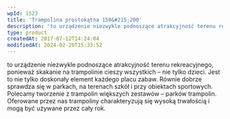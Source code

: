 ```yaml
---
wpId: 1523
title: 'Trampolina prostokątna 150&#215;200'
description: 'to urządzenie niezwykle podnoszące atrakcyjność terenu rekreacyjnego, ponieważ skakanie na trampolinie cieszy wszystkich – nie tylko dzieci. Jest to nie tylko doskonały element każdego placu zabaw. Równie dobrze sprawdza się w parkach, na terenach szkół i przy obiektach sportowych. Polecamy tworzenie z trampolin większych zestawów – parków trampolin. Oferowane przez nas trampoliny charakteryzują się wysoką ...'
type: product
createdAt: 2017-07-12T14:24:04
modifiedAt: 2024-02-29T15:33:52
---
```



to urządzenie niezwykle podnoszące atrakcyjność terenu rekreacyjnego, ponieważ skakanie na trampolinie cieszy wszystkich – nie tylko dzieci. Jest to nie tylko doskonały element każdego placu zabaw. Równie dobrze sprawdza się w parkach, na terenach szkół i przy obiektach sportowych. Polecamy tworzenie z trampolin większych zestawów – parków trampolin. Oferowane przez nas trampoliny charakteryzują się wysoką trwałością i mogą być używane przez cały rok.